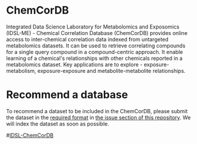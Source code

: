 # ChemCorDB

Integrated Data Science Laboratory for Metabolomics and Exposomics (IDSL-ME) - Chemical Correlation Database (ChemCorDB) provides online access to inter-chemical correlation data indexed from untargeted metabolomics datasets. It can be used to retrieve correlating compounds for a single query compound in a compound-centric approach. It enable learning of a chemical's relationships with other chemicals reported in a metabolomics dataset. Key applications are to explore - exposure-metabolism, exposure-exposure and metabolite-metabolite relationships. 

# Recommend a database

To recommend a dataset to be included in the ChemCorDB, please submit the dataset in the [required format](https://github.com/idslme/chemcordb/blob/main/MTBSL204_INPUT.xlsx) in [the issue section of this repository](https://github.com/idslme/chemcordb/issues). We will index the dataset as soon as possible. 

#[IDSL-ChemCorDB](https://chemcordb.idsl.me/)
